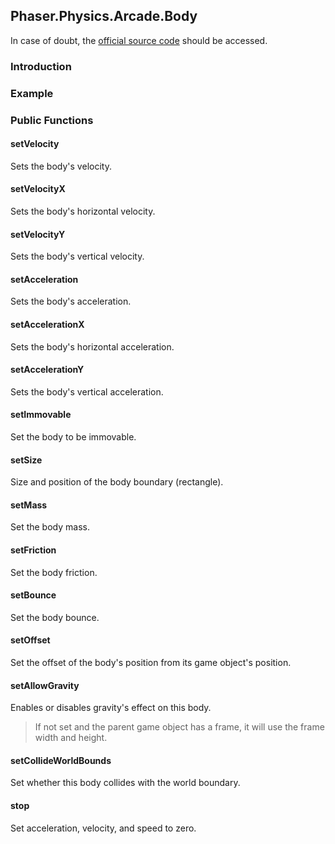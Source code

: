 ## Phaser.Physics.Arcade.Body

In case of doubt, the [official source code](https://github.com/photonstorm/phaser) should be accessed.

### Introduction

### Example

### Public Functions

#### setVelocity
Sets the body's velocity.

#### setVelocityX
Sets the body's horizontal velocity.

#### setVelocityY
Sets the body's vertical velocity.

#### setAcceleration
Sets the body's acceleration.

#### setAccelerationX
Sets the body's horizontal acceleration.

#### setAccelerationY
Sets the body's vertical acceleration.

#### setImmovable
Set the body to be immovable.

#### setSize
Size and position of the body boundary (rectangle).

#### setMass
Set the body mass.

#### setFriction
Set the body friction.

#### setBounce
Set the body bounce.

#### setOffset
Set the offset of the body's position from its game object's position.

#### setAllowGravity
Enables or disables gravity's effect on this body.

> If not set and the parent game object has a frame, it will use the frame width and height.

#### setCollideWorldBounds
Set whether this body collides with the world boundary.

#### stop
Set acceleration, velocity, and speed to zero.

